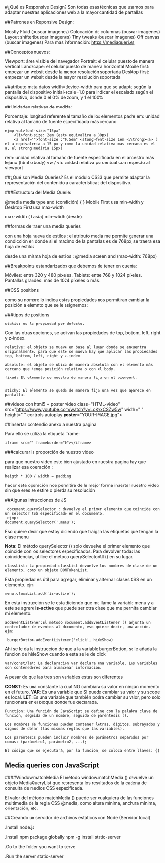 #¿Qué es Responsive Design?
Son todas esas técnicas que usamos para adaptar nuestras aplicaciones web a la mayor cantidad de pantallas

##Patrones en Reponsive Design:

Mostly Fluid (buscar imagenes)
Colocación de columnas (buscar imagenes)
Layout shifter(buscar imagenes)
Tiny tweaks (buscar imagenes)
Off canvas (buscar imagenes)
Para mas información: https://mediaqueri.es

##Conceptos nuevos:

Viewport: área visible del navegador
Portrait: el celular puesto de manera vertical
Landscape: el celular puesto de manera horizontal
Mobile first: empezar un websit desde la menor resolución soportada
Desktop first: empezar un websit desde la mayor resolución soportada

##atributo meta datos
width=device-width para que se adapte según la pantalla del dispositivo
initial-scale=1.0 para indicar el escalado según el dispositivo, donde 0 el 0% de zoom, y 1 el 100%

##Unidades relativas de medida:

Porcentaje: longitud referente al tamaño de los elementos padre
em: unidad relativa al tamaño de fuente especificada más cercano
    
	ejmp <ul>font-size:"15px"
		<li>font-size: 2em (esto equivalira a 30px)
		<a href="">font-size :"0.5em" <stong>font-size 1em </strong><a> ( el a equivaleria a 15 px y como la unidad relativa mas cercana es el a, el strong mediria 15px)

rem: unidad relativa al tamaño de fuente especificada en el ancestro más lejano (html o body)
vw / vh: unidad relativa porcentual con respecto al viewport

##¿Qué son Media Queries?
Es el módulo CSS3 que permite adaptar la representación del contenido a características del dispositivo.

###Estructura del Media Querie:

@media media type and (condición) { }
Mobile First usa min-width y Desktop First usa max-width

 max-width ( hasta)
 min-witdh (desde)


##formas de traer una media queries

 con una hoja nueva de estilos : <link rel="stylesheet" href="media.css" media="screen and (max.witdh:768px)"> el atributo media me permite generar una condicción en donde si el maximo de la pantallas es de 768px, se traera esa hoja de estilos

 desde una misma hoja de estilos : @media screen and (max-width: 768px)

##Breakpoints estandarizados que debemos de tener en cuenta:

Móviles: entre 320 y 480 píxeles.
Tablets: entre 768 y 1024 píxeles.
Pantallas grandes: más de 1024 píxeles o más.

##CSS positions

como su nombre lo indica estas propiedades nos permitiran cambiar la posición a elemnto que se le asignemos:

###tipos de positions

    static: es la propiedad por defecto.
Con las otras opciones, se activan las propiedades de top, bottom, left, right y z-index.

    relative: el objeto se mueve en base al lugar donde se encuentra originalmente. para que este se mueva hay que aplicar las propiedades top, bottom, left, right y z-index 
  
    absolute: el objeto se ubica de manera absoluta con el elemento más cercano que tenga posición relativa o con el body.
    
    fixed: El elemento se muestra de manera fija en el viewport.
    
    
    sticky: El elemento se queda de manera fija una vez que aparece en pantalla.
    
##videos con html5 + poster
    video class="HTML-video" src="https://www.youtube.com/watch?v=LoKvxCSZw5w" width=" " height=" " controls autoplay **poster**="YOUR-IMAGE.jpg"> </video>
    
##insertar contendio anexo a nuestra pagina

Para ello se utiliza la etiqueta iframe: 
    
    iframe src="" frameborder="0"></iframe>
###calcurar la proporción de nuestro video

para que nuestro video este bien ajustado en nuestra pagina hay que realizar esa operación : 

    heigth * 100 / width = padding
    
 hacer esta operación nos permitira de la mejor forma insertar nuestro video sin que eres se estire o pierda su resolución
 
##Algunas intrucciones de JS

     document.querySelector : devuelve el primer elemento que coincide con un selector CSS especificado en el documento.
     ejmp:
	document.querySelector('.menu');
Eso quiere decir que estoy diciendo que traigan las etiquetas que tengan la clase menu

<b>Nota</b>: El método querySelector () solo devuelve el primer elemento que coincide con los selectores especificados. Para devolver todas las coincidencias, utilice el método querySelectorAll () en su lugar.	

    
    classList: La propiedad classList devuelve los nombres de clase de un elemento, como un objeto DOMTokenList.

Esta propiedad es útil para agregar, eliminar y alternar clases CSS en un elemento. ejm


    menu.classList.add('is-active');
    
En esta instrucción se le esta diciendo que me llame la variable menu y a este se agrere **is-active** que puede ser otra clase que me permita cambiar mi elemento.
    
    
    addEventListener:El método document.addEventListener () adjunta un controlador de eventos al documento, eso quiere decir, una acción.
    ejm:
    
     burgerBotton.addEventListener('click', hideShow)

Ahi se le da la instruccion de que a la variable burgerBotton, se le añada la funcion de hideShow cuando a esta se le de click 

	var/const/let: La declaración var declara una variable. Las variables son contenedores para almacenar información.

A pesar de que las tres son variables estas son diferentes

<b>CONST</b>: Es una constante la cual NO cambiara su valor en ningún momento en el futuro. <b>**VAR**</b>: Es una variable que SI puede cambiar su valor y su scope es local. <b>**LET**</b>: Es una variable que también podra cambiar su valor, pero solo funcionara en el bloque donde fue declarada.	

    
    Function: Una función de JavaScript se define con la palabra clave de función, seguida de un nombre, seguido de paréntesis ().

    Los nombres de funciones pueden contener letras, dígitos, subrayados y signos de dólar (las mismas reglas que las variables).

    Los paréntesis pueden incluir nombres de parámetros separados por comas: (parámetro1, parámetro2, ...);
    
    El código que se ejecutará, por la función, se coloca entre llaves: {}
    
## Media queries con JavaScript    

####Window.matchMedia
El método window.matchMedia () devuelve un objeto MediaQueryList que representa los resultados de la cadena de consulta de medios CSS especificada.

El valor del método matchMedia () puede ser cualquiera de las funciones multimedia de la regla CSS @media, como altura mínima, anchura mínima, orientación, etc.

##Creando un servidor de archivos estáticos con Node (Servidor local)	

.Install node.js

.Install npm package globally npm -g install static-server

.Go to the folder you want to serve

.Run the server static-server
	
 
    